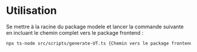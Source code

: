 # Utilisation

Se mettre à la racine du package modele et lancer la commande suivante en incluant le chemin complet vers le package frontend :

```sh
npx ts-node src/scripts/generate-UT.ts {Chemin vers le package frontend}
```
